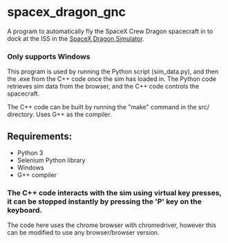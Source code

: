 # spacex_dragon_gnc

A program to automatically fly the SpaceX Crew Dragon spacecraft in to dock at the ISS in the [SpaceX Dragon Simulator](https://iss-sim.spacex.com/).

### Only supports Windows  

This program is used by running the Python script (sim_data.py), and then the .exe from the C++ code once the sim has loaded in. The Python code retrieves sim data from the browser, and the C++ code controls the spacecraft. 

The C++ code can be built by running the "make" command in the src/ directory. Uses G++ as the compiler.

## Requirements:
* Python 3
* Selenium Python library
* Windows
* G++ compiler

### The C++ code interacts with the sim using virtual key presses, it can be stopped instantly by pressing the 'P' key on the keyboard.  

The code here uses the chrome browser with chromedriver, however this can be modified to use any browser/browser version.

